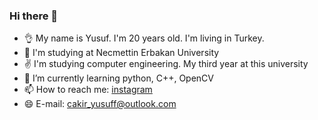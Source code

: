 ### Hi there 👋
- 👌  My name is Yusuf. I'm 20 years old. I'm living in Turkey.
- 🔭 I'm studying at Necmettin Erbakan University
- ✌  I'm studying computer engineering. My third year at this university
- 🌱 I’m currently learning python, C++, OpenCV
- 📫 How to reach me: [instagram](https://www.instagram.com/sworddarson/?hl=tr)
- 😄 E-mail: cakir_yusuff@outlook.com
